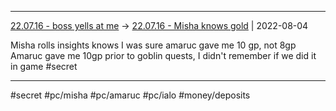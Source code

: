 ***

[22.07.16 - boss yells at me](1%20-%20Sessions/22.07.16%20-%20boss%20yells%20at%20me.md) -> [22.07.16 - Misha knows gold](22.07.16%20-%20Misha%20knows%20gold.md) | 2022-08-04

Misha rolls insights knows I was sure amaruc gave me 10 gp, not 8gp
Amaruc gave me 10gp prior to goblin quests, I didn't remember if we did it in game #secret

***
#secret #pc/misha #pc/amaruc #pc/ialo #money/deposits 